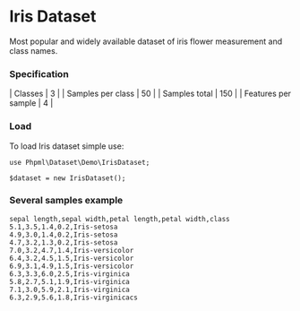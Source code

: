 # Iris Dataset

Most popular and widely available dataset of iris flower measurement and class names. 

### Specification

| Classes               | 3     |
| Samples per class     | 50    |
| Samples total         | 150   |
| Features per sample   | 4     |

### Load

To load Iris dataset simple use:

```
use Phpml\Dataset\Demo\IrisDataset;

$dataset = new IrisDataset();
```

### Several samples example

```
sepal length,sepal width,petal length,petal width,class
5.1,3.5,1.4,0.2,Iris-setosa
4.9,3.0,1.4,0.2,Iris-setosa
4.7,3.2,1.3,0.2,Iris-setosa
7.0,3.2,4.7,1.4,Iris-versicolor
6.4,3.2,4.5,1.5,Iris-versicolor
6.9,3.1,4.9,1.5,Iris-versicolor
6.3,3.3,6.0,2.5,Iris-virginica
5.8,2.7,5.1,1.9,Iris-virginica
7.1,3.0,5.9,2.1,Iris-virginica
6.3,2.9,5.6,1.8,Iris-virginicacs
```
